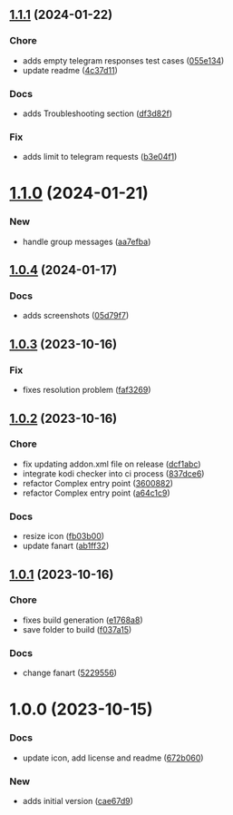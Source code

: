 ## [1.1.1](https://github.com/pustovitDmytro/areace/compare/v1.1.0...v1.1.1) (2024-01-22)


### Chore

* adds empty telegram responses test cases ([055e134](https://github.com/pustovitDmytro/areace/commit/055e1342eaa02ff964804129a14e06551d33c3ef))
* update readme ([4c37d11](https://github.com/pustovitDmytro/areace/commit/4c37d11cda9def55c259fc9870e5f0cf548c1ba7))

### Docs

* adds Troubleshooting section ([df3d82f](https://github.com/pustovitDmytro/areace/commit/df3d82fdf5edd2f42a304ccb8a6801ffefe5324a))

### Fix

* adds limit to telegram requests ([b3e04f1](https://github.com/pustovitDmytro/areace/commit/b3e04f14a5febdd294f735d577788818a9e599ef))

# [1.1.0](https://github.com/pustovitDmytro/areace/compare/v1.0.4...v1.1.0) (2024-01-21)


### New

* handle group messages ([aa7efba](https://github.com/pustovitDmytro/areace/commit/aa7efba5f45c6d23f11cbebf1f1d5470fd38097c))

## [1.0.4](https://github.com/pustovitDmytro/areace/compare/v1.0.3...v1.0.4) (2024-01-17)


### Docs

* adds screenshots ([05d79f7](https://github.com/pustovitDmytro/areace/commit/05d79f716713aa8c42d2956956a636bbd0963a98))

## [1.0.3](https://github.com/pustovitDmytro/areace/compare/v1.0.2...v1.0.3) (2023-10-16)


### Fix

* fixes resolution problem ([faf3269](https://github.com/pustovitDmytro/areace/commit/faf32699a03aa2200d673340eefb447aec8d9964))

## [1.0.2](https://github.com/pustovitDmytro/areace/compare/v1.0.1...v1.0.2) (2023-10-16)


### Chore

* fix updating addon.xml file on release ([dcf1abc](https://github.com/pustovitDmytro/areace/commit/dcf1abceb1fa7b0e30e1c69a86e416613ec102d6))
* integrate kodi checker into ci process ([837dce6](https://github.com/pustovitDmytro/areace/commit/837dce61077a0c061cde982253abcf0d633f5ec4))
* refactor Complex entry point ([3600882](https://github.com/pustovitDmytro/areace/commit/3600882c9ddd928cff87da8edcc46e9b30d80f35))
* refactor Complex entry point ([a64c1c9](https://github.com/pustovitDmytro/areace/commit/a64c1c9bbbe2b5730d4630d8faaf888cf4e1501e))

### Docs

* resize icon ([fb03b00](https://github.com/pustovitDmytro/areace/commit/fb03b00e9f7f34f83e77ab77929addd68f8ef7de))
* update fanart ([ab1ff32](https://github.com/pustovitDmytro/areace/commit/ab1ff32b8899252a9c4e0534a4e91105748871d6))

## [1.0.1](https://github.com/pustovitDmytro/areace/compare/v1.0.0...v1.0.1) (2023-10-16)


### Chore

* fixes build generation ([e1768a8](https://github.com/pustovitDmytro/areace/commit/e1768a88fed4de5a55dcc7ff4f85fdc3878bef08))
* save folder to build ([f037a15](https://github.com/pustovitDmytro/areace/commit/f037a15dd8c9a6d158a3e7eb425ed1873cb3dd27))

### Docs

* change fanart ([5229556](https://github.com/pustovitDmytro/areace/commit/5229556b70fbc3b9fb35f3ec70af386360e3d92c))

# 1.0.0 (2023-10-15)


### Docs

* update icon, add license and readme ([672b060](https://github.com/pustovitDmytro/areace/commit/672b0601dd93d97a8c7b313ad504ba13e7522390))

### New

* adds initial version ([cae67d9](https://github.com/pustovitDmytro/areace/commit/cae67d99491839424ebb65e35d35cb78e2c88768))
